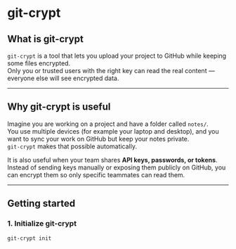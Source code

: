 # git-crypt

## What is git-crypt
`git-crypt` is a tool that lets you upload your project to GitHub while keeping some files encrypted.  
Only you or trusted users with the right key can read the real content — everyone else will see encrypted data.

---

## Why git-crypt is useful
Imagine you are working on a project and have a folder called `notes/`.  
You use multiple devices (for example your laptop and desktop), and you want to sync your work on GitHub but keep your notes private.  
`git-crypt` makes that possible automatically.

It is also useful when your team shares **API keys, passwords, or tokens**.  
Instead of sending keys manually or exposing them publicly on GitHub, you can encrypt them so only specific teammates can read them.

---

## Getting started

### 1. Initialize git-crypt
```bash
git-crypt init
